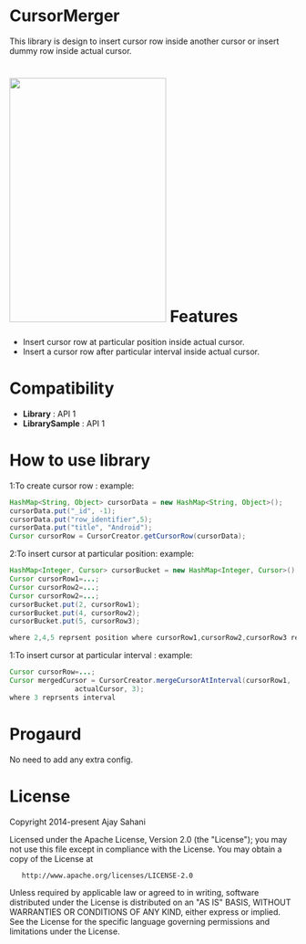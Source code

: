 CursorMerger
====================
This library is design to insert cursor row inside another cursor or insert dummy row inside actual cursor. 

<a href="http://imgur.com/WMr0ym6"><img src="http://i.imgur.com/WMr0ym6.gif" width='275' height='428' /></a>
Features
========

* Insert cursor row at particular position inside actual cursor.
* Insert a cursor row after particular interval inside actual cursor.


Compatibility
=========
* **Library** : API 1
* **LibrarySample** : API 1


How to use library
====================
1:To create cursor row :
example:
```java
HashMap<String, Object> cursorData = new HashMap<String, Object>();
cursorData.put("_id", -1);
cursorData.put("row_identifier",5);
cursorData.put("title", "Android");
Cursor cursorRow = CursorCreator.getCursorRow(cursorData);
```

2:To insert cursor at particular position:
example:
```java
HashMap<Integer, Cursor> cursorBucket = new HashMap<Integer, Cursor>()
Cursor cursorRow1=...;
Cursor cursorRow2=...;
Cursor cursorRow2=...;
cursorBucket.put(2, cursorRow1);
cursorBucket.put(4, cursorRow2);
cursorBucket.put(5, cursorRow3);

where 2,4,5 reprsent position where cursorRow1,cursorRow2,cursorRow3 respectivily get added inside actual cursor;
```

1:To insert cursor at particular interval :
example:
```java
Cursor cursorRow=...;
Cursor mergedCursor = CursorCreator.mergeCursorAtInterval(cursorRow1,
				actualCursor, 3);
where 3 reprsents interval
```

Progaurd
========
No need to add any extra config.



License
=======
   Copyright 2014-present Ajay Sahani

   Licensed under the Apache License, Version 2.0 (the "License");
   you may not use this file except in compliance with the License.
   You may obtain a copy of the License at

       http://www.apache.org/licenses/LICENSE-2.0

   Unless required by applicable law or agreed to in writing, software
   distributed under the License is distributed on an "AS IS" BASIS,
   WITHOUT WARRANTIES OR CONDITIONS OF ANY KIND, either express or implied.
   See the License for the specific language governing permissions and
   limitations under the License.



